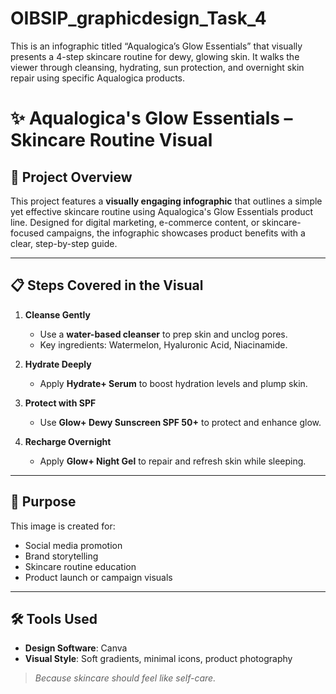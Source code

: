 # OIBSIP_graphicdesign_Task_4
This is an infographic titled “Aqualogica’s Glow Essentials” that visually presents a 4-step skincare routine for dewy, glowing skin. It walks the viewer through cleansing, hydrating, sun protection, and overnight skin repair using specific Aqualogica products. 
# ✨ Aqualogica's Glow Essentials – Skincare Routine Visual

## 🧴 Project Overview
This project features a **visually engaging infographic** that outlines a simple yet effective skincare routine using Aqualogica's Glow Essentials product line. Designed for digital marketing, e-commerce content, or skincare-focused campaigns, the infographic showcases product benefits with a clear, step-by-step guide.

---

## 📋 Steps Covered in the Visual

1. **Cleanse Gently**  
   - Use a **water-based cleanser** to prep skin and unclog pores.
   - Key ingredients: Watermelon, Hyaluronic Acid, Niacinamide.

2. **Hydrate Deeply**  
   - Apply **Hydrate+ Serum** to boost hydration levels and plump skin.

3. **Protect with SPF**  
   - Use **Glow+ Dewy Sunscreen SPF 50+** to protect and enhance glow.

4. **Recharge Overnight**  
   - Apply **Glow+ Night Gel** to repair and refresh skin while sleeping.

---

## 🎯 Purpose

This image is created for:
- Social media promotion
- Brand storytelling
- Skincare routine education
- Product launch or campaign visuals

---

## 🛠 Tools Used
- **Design Software**: Canva
- **Visual Style**: Soft gradients, minimal icons, product photography

> *Because skincare should feel like self-care.*
